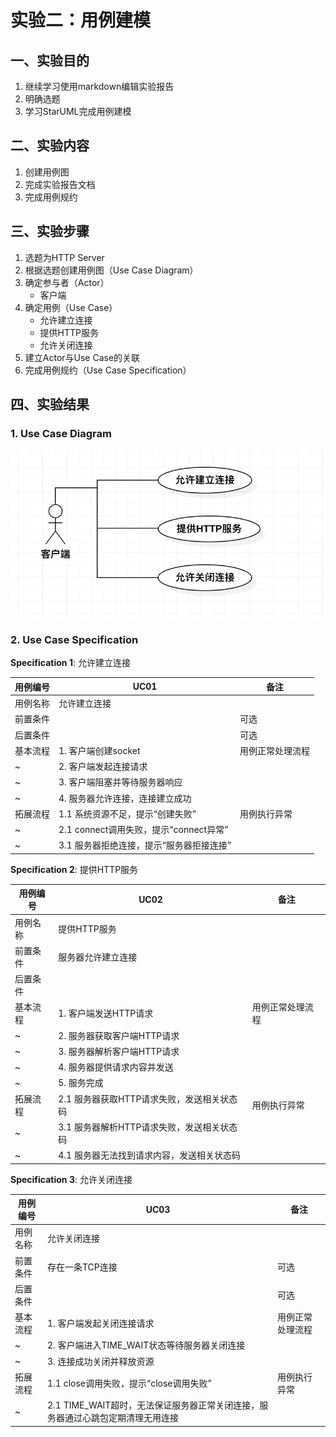 # 实验二：用例建模

## 一、实验目的
1. 继续学习使用markdown编辑实验报告
2. 明确选题
3. 学习StarUML完成用例建模

## 二、实验内容
1. 创建用例图
2. 完成实验报告文档
3. 完成用例规约

## 三、实验步骤
1. 选题为HTTP Server
2. 根据选题创建用例图（Use Case Diagram）
3. 确定参与者（Actor）
    - 客户端
4. 确定用例（Use Case）
    - 允许建立连接
    - 提供HTTP服务
    - 允许关闭连接
5. 建立Actor与Use Case的关联
6. 完成用例规约（Use Case Specification）

## 四、实验结果

### 1. Use Case Diagram
![实验2-HTTP_UseCaseDiagram](./lab2_UseCaseDiagram.jpg)

### 2. Use Case Specification

**Specification 1**: 允许建立连接

| 用例编号 | UC01 | 备注 |
| ------- | ---- | --- |
| 用例名称 | 允许建立连接 |  |
| 前置条件 |  | 可选 |
| 后置条件 |  | 可选 |
| 基本流程 | 1. 客户端创建socket | 用例正常处理流程 |
| ~ | 2. 客户端发起连接请求 | |
| ~ | 3. 客户端阻塞并等待服务器响应 | |
| ~ | 4. 服务器允许连接，连接建立成功 | |
| 拓展流程 | 1.1 系统资源不足，提示“创建失败” | 用例执行异常 |
| ~ | 2.1 connect调用失败，提示“connect异常” | |
| ~ | 3.1 服务器拒绝连接，提示“服务器拒接连接” | |

**Specification 2**: 提供HTTP服务

| 用例编号 | UC02 | 备注 |
| ------- | ---- | --- |
| 用例名称 | 提供HTTP服务 |  |
| 前置条件 | 服务器允许建立连接 |  |
| 后置条件 |  |  |
| 基本流程 | 1. 客户端发送HTTP请求 | 用例正常处理流程 |
| ~ | 2. 服务器获取客户端HTTP请求 | |
| ~ | 3. 服务器解析客户端HTTP请求 | |
| ~ | 4. 服务器提供请求内容并发送 | |
| ~ | 5. 服务完成 | |
| 拓展流程 | 2.1 服务器获取HTTP请求失败，发送相关状态码 | 用例执行异常 |
| ~ | 3.1 服务器解析HTTP请求失败，发送相关状态码 |  |
| ~ | 4.1 服务器无法找到请求内容，发送相关状态码 |  |

**Specification 3**: 允许关闭连接

| 用例编号 | UC03 | 备注 |
| ------- | ---- | --- |
| 用例名称 | 允许关闭连接 |  |
| 前置条件 | 存在一条TCP连接 | 可选 |
| 后置条件 |  | 可选 |
| 基本流程 | 1. 客户端发起关闭连接请求 | 用例正常处理流程 |
| ~ | 2. 客户端进入TIME_WAIT状态等待服务器关闭连接 | |
| ~ | 3. 连接成功关闭并释放资源 | |
| 拓展流程 | 1.1 close调用失败，提示“close调用失败” | 用例执行异常 |
| ~ | 2.1 TIME_WAIT超时，无法保证服务器正常关闭连接，服务器通过心跳包定期清理无用连接 | |